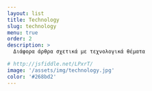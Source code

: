 ```yaml
---
layout: list
title: Technology
slug: technology
menu: true
order: 2
description: >
  Διάφορα άρθρα σχετικά με τεχνολογικά θέματα

# http://jsfiddle.net/LPxrT/
image: '/assets/img/technology.jpg'
color: '#268bd2'
---
```

